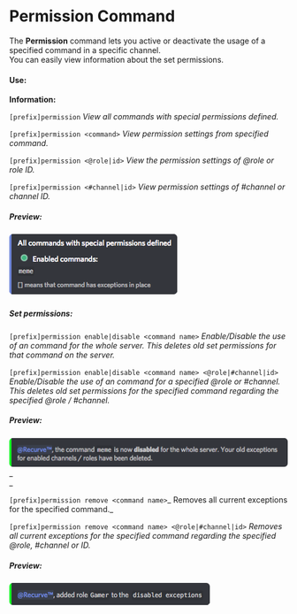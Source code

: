 # Permission Command

The **Permission** command lets you active or deactivate the usage of a specified command in a specific channel.  
You can easily view information about the set permissions.

#### Use:

**Information:**

`[prefix]permission` _View all commands with special permissions defined._

`[prefix]permission <command>` _View permission settings from specified command._

`[prefix]permission <@role|id>` _View the permission settings of @role or role ID._

`[prefix]permission <#channel|id>` _View permission settings of \#channel or channel ID._

##### Preview:

![](/assets/permissionscommand.png)

##### 

##### 

##### Set permissions:

`[prefix]permission enable|disable <command name>`  _Enable/Disable the use of an command for the whole server. This deletes old set permissions for that command on the server._

`[prefix]permission enable|disable <command name> <@role|#channel|id>` _Enable/Disable the use of an command for a specified @role or \#channel. This deletes old set permissions for the specified command regarding the specified @role / \#channel._

##### Preview:

![](/assets/permissioncommanddisable.png)_  
_



`[prefix]permission remove <command name>`_ Removes all current exceptions for the specified command._

`[prefix]permission remove <command name> <@role|#channel|id>` _Removes all current exceptions for the specified command regarding the specified @role, \#channel or ID._

##### Preview:

![](/assets/permissioncommandroledisable.png)

